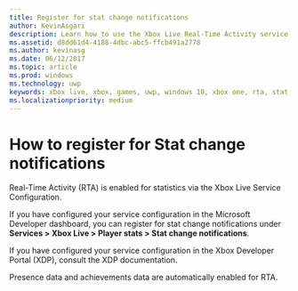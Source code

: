 ```yaml
---
title: Register for stat change notifications
author: KevinAsgari
description: Learn how to use the Xbox Live Real-Time Activity service to register for player stat change notifications.
ms.assetid: d8dd61d4-4188-4dbc-abc5-ffcb491a2778
ms.author: kevinasg
ms.date: 06/12/2017
ms.topic: article
ms.prod: windows
ms.technology: uwp
keywords: xbox live, xbox, games, uwp, windows 10, xbox one, rta, stat, notifications
ms.localizationpriority: medium
---
```


# How to register for Stat change notifications

Real-Time Activity (RTA) is enabled for statistics via the Xbox Live Service Configuration.

If you have configured your service configuration in the Microsoft Developer dashboard, you can register for stat change notifications under **Services > Xbox Live > Player stats > Stat change notifications**.

 If you have configured your service configuration in the Xbox Developer Portal (XDP), consult the XDP documentation.

 Presence data and achievements data are automatically enabled for RTA.
